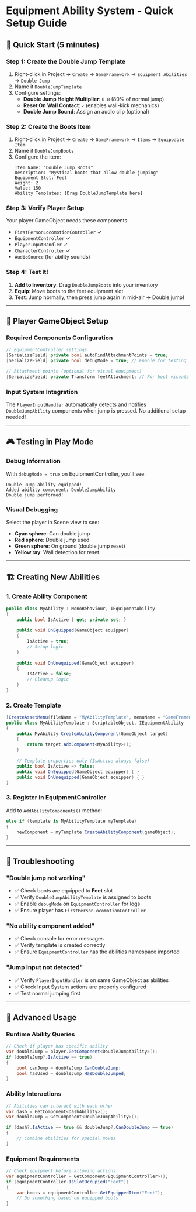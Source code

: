 # Equipment Ability System - Quick Setup Guide

## 🚀 Quick Start (5 minutes)

### Step 1: Create the Double Jump Template
1. Right-click in Project → `Create` → `GameFramework` → `Equipment Abilities` → `Double Jump`
2. Name it `DoubleJumpTemplate`
3. Configure settings:
   - **Double Jump Height Multiplier**: `0.8` (80% of normal jump)
   - **Reset On Wall Contact**: `✓` (enables wall-kick mechanics)
   - **Double Jump Sound**: Assign an audio clip (optional)

### Step 2: Create the Boots Item
1. Right-click in Project → `Create` → `GameFramework` → `Items` → `Equippable Item`
2. Name it `DoubleJumpBoots`
3. Configure the item:
   ```
   Item Name: "Double Jump Boots"
   Description: "Mystical boots that allow double jumping"
   Equipment Slot: Feet
   Weight: 2
   Value: 150
   Ability Templates: [Drag DoubleJumpTemplate here]
   ```

### Step 3: Verify Player Setup
Your player GameObject needs these components:
- `FirstPersonLocomotionController` ✓
- `EquipmentController` ✓  
- `PlayerInputHandler` ✓
- `CharacterController` ✓
- `AudioSource` (for ability sounds)

### Step 4: Test It!
1. **Add to Inventory**: Drag `DoubleJumpBoots` into your inventory
2. **Equip**: Move boots to the feet equipment slot
3. **Test**: Jump normally, then press jump again in mid-air → Double jump!

---

## 🔧 Player GameObject Setup

### Required Components Configuration

```csharp
// EquipmentController settings
[SerializeField] private bool autoFindAttachmentPoints = true;
[SerializeField] private bool debugMode = true; // Enable for testing

// Attachment points (optional for visual equipment)
[SerializeField] private Transform feetAttachment; // For boot visuals
```

### Input System Integration
The `PlayerInputHandler` automatically detects and notifies `DoubleJumpAbility` components when jump is pressed. No additional setup needed!

---

## 🎮 Testing in Play Mode

### Debug Information
With `debugMode = true` on EquipmentController, you'll see:
```
Double Jump ability equipped!
Added ability component: DoubleJumpAbility
Double jump performed!
```

### Visual Debugging
Select the player in Scene view to see:
- **Cyan sphere**: Can double jump
- **Red sphere**: Double jump used
- **Green sphere**: On ground (double jump reset)
- **Yellow ray**: Wall detection for reset

---

## 🏗️ Creating New Abilities

### 1. Create Ability Component
```csharp
public class MyAbility : MonoBehaviour, IEquipmentAbility
{
    public bool IsActive { get; private set; }
    
    public void OnEquipped(GameObject equipper)
    {
        IsActive = true;
        // Setup logic
    }
    
    public void OnUnequipped(GameObject equipper)
    {
        IsActive = false;
        // Cleanup logic
    }
}
```

### 2. Create Template
```csharp
[CreateAssetMenu(fileName = "MyAbilityTemplate", menuName = "GameFramework/Equipment Abilities/My Ability")]
public class MyAbilityTemplate : ScriptableObject, IEquipmentAbility
{
    public MyAbility CreateAbilityComponent(GameObject target)
    {
        return target.AddComponent<MyAbility>();
    }
    
    // Template properties only (IsActive always false)
    public bool IsActive => false;
    public void OnEquipped(GameObject equipper) { }
    public void OnUnequipped(GameObject equipper) { }
}
```

### 3. Register in EquipmentController
Add to `AddAbilityComponents()` method:
```csharp
else if (template is MyAbilityTemplate myTemplate)
{
    newComponent = myTemplate.CreateAbilityComponent(gameObject);
}
```

---

## 🚨 Troubleshooting

### "Double jump not working"
- ✅ Check boots are equipped to **Feet** slot
- ✅ Verify `DoubleJumpAbilityTemplate` is assigned to boots
- ✅ Enable `debugMode` on `EquipmentController` for logs
- ✅ Ensure player has `FirstPersonLocomotionController`

### "No ability component added"
- ✅ Check console for error messages
- ✅ Verify template is created correctly
- ✅ Ensure `EquipmentController` has the abilities namespace imported

### "Jump input not detected"
- ✅ Verify `PlayerInputHandler` is on same GameObject as abilities
- ✅ Check Input System actions are properly configured
- ✅ Test normal jumping first

---

## 🎯 Advanced Usage

### Runtime Ability Queries
```csharp
// Check if player has specific ability
var doubleJump = player.GetComponent<DoubleJumpAbility>();
if (doubleJump?.IsActive == true)
{
    bool canJump = doubleJump.CanDoubleJump;
    bool hasUsed = doubleJump.HasDoubleJumped;
}
```

### Ability Interactions
```csharp
// Abilities can interact with each other
var dash = GetComponent<DashAbility>();
var doubleJump = GetComponent<DoubleJumpAbility>();

if (dash?.IsActive == true && doubleJump?.CanDoubleJump == true)
{
    // Combine abilities for special moves
}
```

### Equipment Requirements
```csharp
// Check equipment before allowing actions
var equipmentController = GetComponent<EquipmentController>();
if (equipmentController.IsSlotOccupied("Feet"))
{
    var boots = equipmentController.GetEquippedItem("Feet");
    // Do something based on equipped boots
}
```